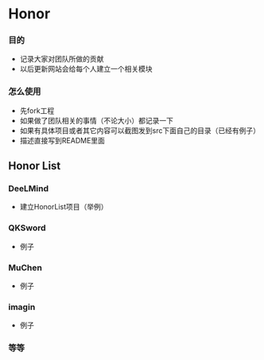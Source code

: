 # Honor

### 目的
* 记录大家对团队所做的贡献
* 以后更新网站会给每个人建立一个相关模块

### 怎么使用
* 先fork工程
* 如果做了团队相关的事情（不论大小）都记录一下
* 如果有具体项目或者其它内容可以截图发到src下面自己的目录（已经有例子）
* 描述直接写到README里面

## Honor List
### DeeLMind
* 建立HonorList项目（举例）

### QKSword
* 例子

### MuChen
* 例子

### imagin
* 例子


### 等等
